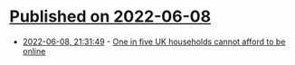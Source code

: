 # [Published on 2022-06-08](index.md)

* [2022-06-08, 21:31:49](https://news.ycombinator.com/item?id=31674541) - [One in five UK households cannot afford to be online](https://communityfibre.co.uk/press/one-in-five-uk-households-cannot-afford-to-be-online)
